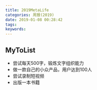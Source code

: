 ```yaml
---
title: 2019MetaLife
categories: 周报(2019)
date: 2019-01-08 00:28:42
tags:
keywords:
---
```

## MyToList
- 尝试每天500字，锻炼文字组织能力
- 做一款自己的小众产品，用户达到100人
- 尝试录制短视频
- 出版一本书籍


